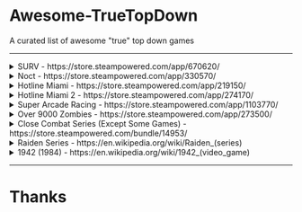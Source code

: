 # Awesome-TrueTopDown
A curated list of awesome "true" top down games

---

<details>
<summary>SURV - https://store.steampowered.com/app/670620/</summary>

[Preview Video](https://user-images.githubusercontent.com/75035219/206198705-cb4ad4fe-4d60-4679-8e86-73e1f43493be.webm)

</details>

<details>
<summary>Noct - https://store.steampowered.com/app/330570/</summary>

[Preview Video](https://user-images.githubusercontent.com/75035219/206200271-39dd4e48-b783-4cf3-b081-ccbee9b3418e.webm)

</details>

<details>
<summary>Hotline Miami - https://store.steampowered.com/app/219150/</summary>

[Preview Video](https://user-images.githubusercontent.com/75035219/206200806-075e4001-f201-410a-ad77-a1485b891042.webm)

</details>

<details>
<summary>Hotline Miami 2 - https://store.steampowered.com/app/274170/</summary>

[Preview Video](https://user-images.githubusercontent.com/75035219/206201440-679cfe86-c5d2-47c5-8aaa-32452ce41dba.webm)

</details>

<details>
<summary>Super Arcade Racing - https://store.steampowered.com/app/1103770/</summary>

[Preview Video](https://user-images.githubusercontent.com/75035219/206201902-d9536645-a48f-4e31-9d5e-8cfcfdcdb00b.webm)

</details>

<details>
<summary>Over 9000 Zombies - https://store.steampowered.com/app/273500/</summary>

[Preview Video](https://user-images.githubusercontent.com/75035219/206203727-00a8c76f-e12c-497c-8afe-8fca136aab75.webm)

</details>

<details>
<summary>Close Combat Series (Except Some Games) - https://store.steampowered.com/bundle/14953/</summary>

[Preview Video](https://user-images.githubusercontent.com/75035219/206212019-5ad24896-43e2-4dd4-8037-e7e459177a55.webm)

</details>

<details>
<summary>Raiden Series - https://en.wikipedia.org/wiki/Raiden_(series)</summary>

https://user-images.githubusercontent.com/75035219/206222719-76a6d33a-bea3-4e71-9329-8d1e7be29cd3.mp4

</details>

<details>
<summary>1942 (1984) - https://en.wikipedia.org/wiki/1942_(video_game)</summary>

https://user-images.githubusercontent.com/75035219/206387966-bc31329a-49b4-401a-9f65-0d8d55dc40c0.webm

</details>

---
# Thanks
